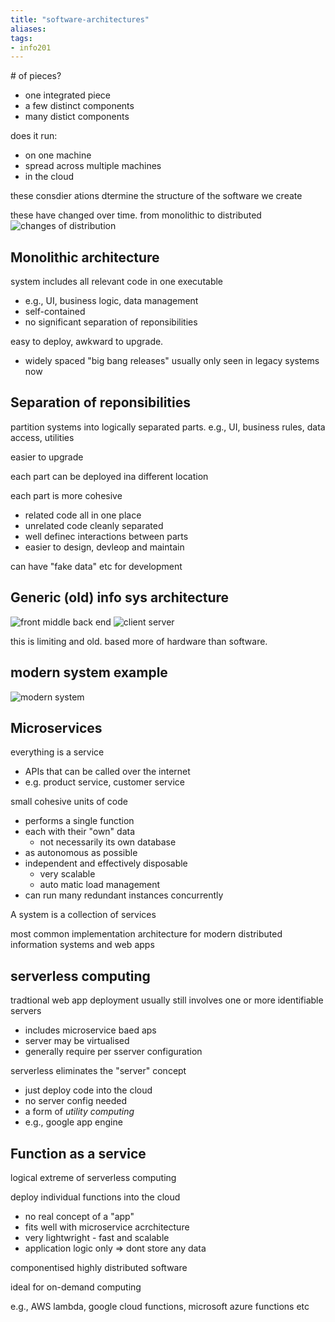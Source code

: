 ```yaml
---
title: "software-architectures"
aliases: 
tags: 
- info201
---
```



\# of pieces?
- one integrated piece
- a few distinct components
- many distict components

does it run:
- on one machine
- spread across multiple machines
- in the cloud

these consdier ations dtermine the structure of the software we create

these have changed over time. from monolithic to distributed ![changes of distribution](https://i.imgur.com/QAxVwgn.png)

## Monolithic architecture
system includes all relevant code in one executable
- e.g., UI, business logic, data management
- self-contained
- no significant separation of reponsibilities

easy to deploy,  awkward to upgrade.
- widely spaced "big bang releases"
usually only seen in legacy systems now

## Separation of reponsibilities
partition systems into logically separated parts. e.g., UI, business rules, data access, utilities

easier to upgrade

each part can be deployed ina different location

each part is more cohesive
- related code all in one place
-  unrelated code cleanly separated
- well definec interactions between parts
- easier to design, devleop and maintain

can have "fake data" etc for development

## Generic (old) info sys architecture
![front middle back end](https://i.imgur.com/oPPMVfz.png)
![client server](https://i.imgur.com/46LHAyw.png)

this is limiting and old. based more of hardware than software.

## modern system example
![modern system](https://i.imgur.com/uLVaVbQ.png)

## Microservices
everything is a service
- APIs that can be called over the internet
- e.g. product service, customer service

small cohesive units of code
- performs a single function
- each with their "own" data
	- not necessarily its own database
- as autonomous as possible
- independent and effectively disposable
	- very scalable
	- auto matic load management
- can run many redundant instances concurrently


A system is a collection of services

most common implementation architecture for modern distributed information systems and web apps

## serverless computing
tradtional web app deployment usually still involves one or more identifiable servers
- includes microservice baed aps
- server may be virtualised
- generally require per sserver configuration

serverless eliminates the "server" concept
- just deploy code into the cloud
- no server config needed
- a form of *utility computing*
- e.g., google app engine

## Function as a service

logical extreme of serverless computing

deploy individual functions into the cloud
- no real concept of a "app"
- fits well with microservice acrchitecture
- very lightwright - fast and scalable
- application logic only ⇒ dont store any data

componentised highly distributed software

ideal for on-demand computing

e.g., AWS lambda, google cloud functions, microsoft azure functions etc
